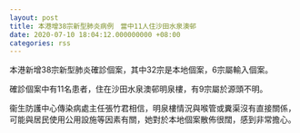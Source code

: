 ```yaml
---
layout: post
title: 本港增38宗新型肺炎病例　當中11人住沙田水泉澳邨
date: 2020-07-10 18:04:12.000000000 +08:00
categories: rss
---
```


本港新增38宗新型肺炎確診個案，其中32宗是本地個案，6宗屬輸入個案。

確診個案中有11名患者，住在沙田水泉澳邨明泉樓，有9宗屬於源頭不明。

衞生防護中心傳染病處主任張竹君相信，明泉樓情況與喉管或糞渠沒有直接關係，可能與居民使用公用設施等因素有關，她對於本地個案散佈很闊，感到非常擔心。
